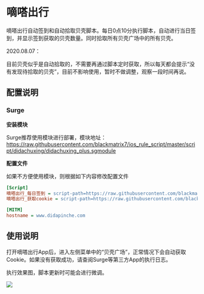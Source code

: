 # 嘀嗒出行

嘀嗒出行自动签到和自动拾取贝壳脚本。每日0点10分执行脚本，自动进行当日签到，并显示签到获取的贝壳数量。同时拾取所有贝壳广场中的所有贝壳。

2020.08.07：

目前贝壳似乎是自动拾取的，不需要再通过脚本定时获取，所以每天都会提示“没有发现待拾取的贝壳”，目前不影响使用，暂时不做调整，观察一段时间再说。

## 配置说明

### Surge

**安装模块**

Surge推荐使用模块进行部署，模块地址：https://raw.githubusercontent.com/blackmatrix7/ios_rule_script/master/script/didachuxing/didachuxing_plus.sgmodule

**配置文件**

如果不方便使用模块，则根据如下内容修改配置文件

```ini
[Script]
嘀嗒出行_每日签到 = script-path=https://raw.githubusercontent.com/blackmatrix7/ios_rule_script/master/script/didachuxing/didachuxing_plus.js,,type=cron,cronexp=10 0 * * *
嘀嗒出行_获取cookie = script-path=https://raw.githubusercontent.com/blackmatrix7/ios_rule_script/master/script/didachuxing/didachuxing_plus.js,,type=http-request,pattern=^https?:\/\/www\.didapinche\.com\/hapis\/.*\/getBeikeAccount\?userCid=.*

[MITM]
hostname = www.didapinche.com
```

## 使用说明

打开嘀嗒出行App后，进入左侧菜单中的“贝壳广场”，正常情况下会自动获取Cookie。如果没有获取成功，请查阅Surge等第三方App的执行日志。

执行效果图，脚本更新时可能会进行微调。

![](https://github.com/blackmatrix7/ios_rule_script/raw/master/script/didachuxing/images/didachuxing_checkin01.jpg)

